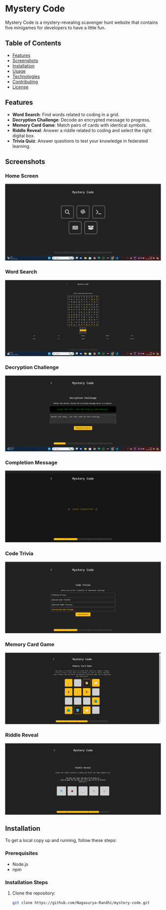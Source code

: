 # Mystery Code

Mystery Code is a mystery-revealing scavenger hunt website that contains five minigames for developers to have a little fun.

## Table of Contents
- [Features](#features)
- [Screenshots](#screenshots)
- [Installation](#installation)
- [Usage](#usage)
- [Technologies](#technologies)
- [Contributing](#contributing)
- [License](#license)

## Features
- **Word Search**: Find words related to coding in a grid.
- **Decryption Challenge**: Decode an encrypted message to progress.
- **Memory Card Game**: Match pairs of cards with identical symbols.
- **Riddle Reveal**: Answer a riddle related to coding and select the right digital box.
- **Trivia Quiz**: Answer questions to test your knowledge in federated learning.

## Screenshots
### Home Screen
![Home Screen](./assets/Mystery-1.png)
### Word Search
![Word Search](./assets/mystery-2.png)
### Decryption Challenge
![Decryption Challenge](./assets/mystery-3.png)
### Completion Message
![Completion Message](./assets/mystery-4.png)
### Code Trivia
![Code Trivia](./assets/mystery-5.png)
### Memory Card Game
![Memory Card Game](./assets/mystery-6.png)
### Riddle Reveal
![Riddle Reveal](./assets/mystery-7.png)

## Installation
To get a local copy up and running, follow these steps:

### Prerequisites
- Node.js
- npm

### Installation Steps
1. Clone the repository:
   ```sh
   git clone https://github.com/Nagasurya-Randhi/mystery-code.git
